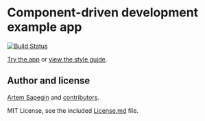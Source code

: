 # Component-driven development example app

[![Build Status](https://travis-ci.org/sapegin/component-driven-development.svg)](https://travis-ci.org/sapegin/component-driven-development)

[Try the app](https://sapegin.github.io/component-driven-development) or [view the style guide](https://sapegin.github.io/component-driven-development/styleguide/).

## Author and license

[Artem Sapegin](http://sapegin.me) and [contributors](https://github.com/sapegin/component-driven-development/graphs/contributors).

MIT License, see the included [License.md](License.md) file.
